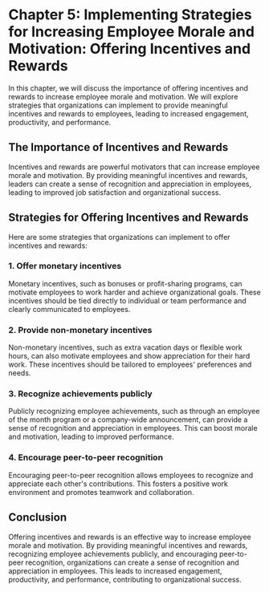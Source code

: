 Chapter 5: Implementing Strategies for Increasing Employee Morale and Motivation: Offering Incentives and Rewards
=================================================================================================================

In this chapter, we will discuss the importance of offering incentives and rewards to increase employee morale and motivation. We will explore strategies that organizations can implement to provide meaningful incentives and rewards to employees, leading to increased engagement, productivity, and performance.

The Importance of Incentives and Rewards
----------------------------------------

Incentives and rewards are powerful motivators that can increase employee morale and motivation. By providing meaningful incentives and rewards, leaders can create a sense of recognition and appreciation in employees, leading to improved job satisfaction and organizational success.

Strategies for Offering Incentives and Rewards
----------------------------------------------

Here are some strategies that organizations can implement to offer incentives and rewards:

### 1. Offer monetary incentives

Monetary incentives, such as bonuses or profit-sharing programs, can motivate employees to work harder and achieve organizational goals. These incentives should be tied directly to individual or team performance and clearly communicated to employees.

### 2. Provide non-monetary incentives

Non-monetary incentives, such as extra vacation days or flexible work hours, can also motivate employees and show appreciation for their hard work. These incentives should be tailored to employees' preferences and needs.

### 3. Recognize achievements publicly

Publicly recognizing employee achievements, such as through an employee of the month program or a company-wide announcement, can provide a sense of recognition and appreciation in employees. This can boost morale and motivation, leading to improved performance.

### 4. Encourage peer-to-peer recognition

Encouraging peer-to-peer recognition allows employees to recognize and appreciate each other's contributions. This fosters a positive work environment and promotes teamwork and collaboration.

Conclusion
----------

Offering incentives and rewards is an effective way to increase employee morale and motivation. By providing meaningful incentives and rewards, recognizing employee achievements publicly, and encouraging peer-to-peer recognition, organizations can create a sense of recognition and appreciation in employees. This leads to increased engagement, productivity, and performance, contributing to organizational success.
